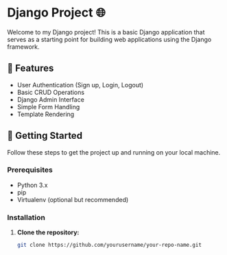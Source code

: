 # Django Project 🌐

Welcome to my Django project! This is a basic Django application that serves as a starting point for building web applications using the Django framework.

## 🌟 Features

- User Authentication (Sign up, Login, Logout)
- Basic CRUD Operations
- Django Admin Interface
- Simple Form Handling
- Template Rendering

## 🚀 Getting Started

Follow these steps to get the project up and running on your local machine.

### Prerequisites

- Python 3.x
- pip
- Virtualenv (optional but recommended)

### Installation

1. **Clone the repository:**
   ```bash
   git clone https://github.com/yourusername/your-repo-name.git
